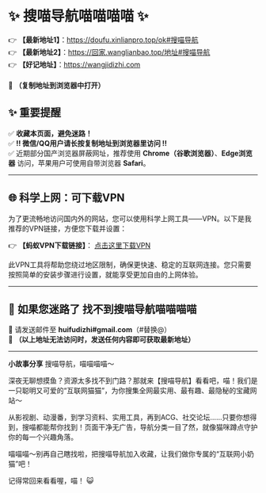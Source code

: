 # ✨ 搜喵导航喵喵喵喵 ✨  
👉 **【最新地址1】**：https://doufu.xinlianpro.top/ok#搜喵导航  
👉 **【最新地址2】**：https://回家.wanglianbao.top/地址#搜喵导航<br> 
👉 **【好记地址】**：https://wangjidizhi.com <br>  
📌 **（复制地址到浏览器中打开）**  

## ✨ 重要提醒  
✅ **收藏本页面，避免迷路！**  
✅ **‼ 微信/QQ用户请长按复制地址到浏览器里访问 ‼**  
✅ 近期部分国产浏览器屏蔽网址，推荐使用 **Chrome（谷歌浏览器）**、**Edge浏览器** 访问，苹果用户可使用自带浏览器 **Safari**。  

---

## 🌐 科学上网：可下载VPN
为了更流畅地访问国内外的网站，您可以使用科学上网工具——VPN。以下是我推荐的VPN链接，方便您下载并设置：

👉 **【蚂蚁VPN下载链接】**： [点击这里下载VPN](https://679c0.barrtaq.cc/c-21265/a-bS5rc)  

此VPN工具将帮助您绕过地区限制，确保更快速、稳定的互联网连接。您只需要按照简单的安装步骤进行设置，就能享受更加自由的上网体验。

---

## 📩 如果您迷路了  找不到搜喵导航喵喵喵喵
📧 请发送邮件至 **huifudizhi#gmail.com**（#替换@）  
📌 **（以上地址无法访问时，发送任何内容即可获取最新地址）**  

---	
**小故事分享**
搜喵导航，喵喵喵喵～

深夜无聊想摸鱼？资源太多找不到门路？那就来【搜喵导航】看看吧，喵！我们是一只聪明又可爱的“互联网猫猫”，为你搜集全网最实用、最有趣、最隐秘的宝藏网站～

从影视剧、动漫番，到学习资料、实用工具，再到ACG、社交论坛……只要你想得到，搜喵都能帮你找到！页面干净无广告，导航分类一目了然，就像猫咪蹲点守护你的每一个兴趣角落。

喵喵喵～别再自己瞎找啦，把搜喵导航加入收藏，让我们做你专属的“互联网小奶猫”吧！

记得常回来看看喔，喵！ 😺
